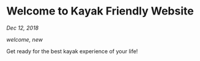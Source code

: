 # Welcome to Kayak Friendly Website

*Dec 12, 2018*

*welcome, new*

Get ready for the best kayak experience of your life!
<!--stackedit_data:
eyJoaXN0b3J5IjpbLTM2ODQ1NjIwXX0=
-->